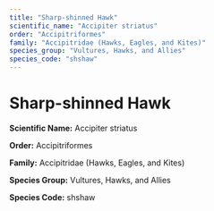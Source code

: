 ```yaml
---
title: "Sharp-shinned Hawk"
scientific_name: "Accipiter striatus"
order: "Accipitriformes"
family: "Accipitridae (Hawks, Eagles, and Kites)"
species_group: "Vultures, Hawks, and Allies"
species_code: "shshaw"
---
```


# Sharp-shinned Hawk

**Scientific Name:** Accipiter striatus

**Order:** Accipitriformes

**Family:** Accipitridae (Hawks, Eagles, and Kites)

**Species Group:** Vultures, Hawks, and Allies

**Species Code:** shshaw
